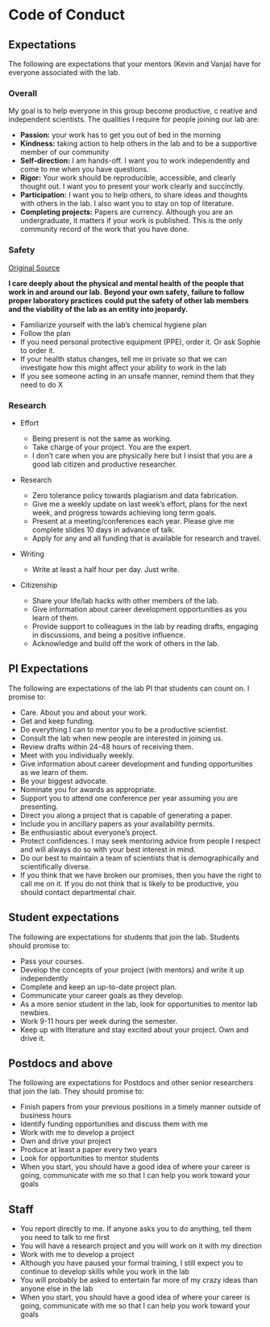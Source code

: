 # Code of Conduct

## Expectations

The following are expectations that your mentors (Kevin and Vanja) have
for everyone associated with the lab.

### Overall

My goal is to help everyone in this group become productive, c
reative and independent scientists.
The qualities I require for people joining our lab are:
- **Passion:**
your work has to get you out of bed in the morning
- **Kindness:**
taking action to help others in the lab
and to be a supportive member of our community
- **Self-direction:** I am hands-off. I want you to work independently and come to me when you have questions.
- **Rigor:**
Your work should be reproducible, accessible, and clearly thought out.
I want you to present your work clearly and succinctly.
- **Participation:**
I want you to help others,
to share ideas and thoughts with others in the lab.
I also want you to stay on top of literature.
- **Completing projects:**
Papers are currency.
Although you are an undergraduate,
it matters if your work is published.
This is the only community record of the work that you have done.

### Safety

[Original Source][1]

**I care deeply about**
**the physical and mental health**
**of the people that work in and around our lab.**
**Beyond your own safety,**
**failure to follow proper laboratory practices**
**could put the safety of other lab members**
**and the viability of the lab as an entity into jeopardy.**

- Familiarize yourself with the lab’s chemical hygiene plan
- Follow the plan
- If you need personal protective equipment (PPE), order it.
Or ask Sophie to order it.
- If your health status changes,
tell me in private so that we can investigate
how this might affect your ability to work in the lab
- If you see someone acting in an unsafe manner,
remind them that they need to do X

[1]: http://www.schlosslab.org/fish_bowl/expectations.html

### Research

- Effort
    - Being present is not the same as working.
    - Take charge of your project. You are the expert.
    - I don’t care when you are physically here but I insist
    that you are a good lab citizen and productive researcher.

- Research
    - Zero tolerance policy towards plagiarism and data fabrication.
    - Give me a weekly update on last week’s effort, <!-- TODO: Add to SoPs -->
    plans for the next week, and progress towards achieving long term goals.
    - Present at a meeting/conferences each year.
    Please give me complete slides 10 days in advance of talk.
    - Apply for any and all funding that is available for research and travel.

- Writing
    - Write at least a half hour per day. Just write.

- Citizenship
    - Share your life/lab hacks with other members of the lab.
    - Give information about career development opportunities as you learn of them.
    - Provide support to colleagues in the lab by reading drafts,
    engaging in discussions, and being a positive influence.
    - Acknowledge and build off the work of others in the lab.

## PI Expectations

The following are expectations of the lab PI that students can count on.
I promise to:

- Care. About you and about your work.
- Get and keep funding.
- Do everything I can to mentor you to be a productive scientist.
- Consult the lab when new people are interested in joining us.
- Review drafts within 24-48 hours of receiving them.
- Meet with you individually weekly. <!-- TODO: add to SoP -->
- Give information about career development and funding opportunities
as we learn of them.
- Be your biggest advocate.
- Nominate you for awards as appropriate.
- Support you to attend one conference per year assuming you are presenting.
- Direct you along a project that is capable of generating a paper.
- Include you in ancillary papers as your availability permits.
- Be enthusiastic about everyone’s project.
- Protect confidences.
I may seek mentoring advice from people I respect
and will always do so with your best interest in mind.
- Do our best to maintain a team of scientists
that is demographically and scientifically diverse.
- If you think that we have broken our promises,
then you have the right to call me on it.
If you do not think that is likely to be productive,
you should contact departmental chair.

## Student expectations

The following are expectations
for students that join the lab.
Students should promise to:

- Pass your courses.
- Develop the concepts of your project (with mentors)
and write it up independently
- Complete and keep an up-to-date project plan. <!-- TODO: add to SoP -->
- Communicate your career goals as they develop. <!-- TODO: Add SoP on IDP -->
- As a more senior student in the lab,
look for opportunities to mentor lab newbies.
- Work 9-11 hours per week during the semester.
- Keep up with literature and stay excited about your project.
Own and drive it.

## Postdocs and above

The following are expectations
for Postdocs and other senior researchers that join the lab.
They should promise to:

- Finish papers from your previous positions
in a timely manner outside of business hours
- Identify funding opportunities and discuss them with me
- Work with me to develop a project
- Own and drive your project
- Produce at least a paper every two years
- Look for opportunities to mentor students
- When you start, you should have a good idea of where your career is going,
communicate with me so that I can help you work toward your goals <!-- TODO: add to IDP SoP -->

## Staff

- You report directly to me.
If anyone asks you to do anything,
tell them you need to talk to me first
- You will have a research project and you will work on it with my direction
- Work with me to develop a project
- Although you have paused your formal training,
I still expect you to continue to develop skills while you work in the lab
- You will probably be asked to entertain far more of my crazy ideas
than anyone else in the lab
- When you start, you should have a good idea of where your career is going,
communicate with me so that I can help you work toward your goals <!-- TODO: add to IDP SoP -->
